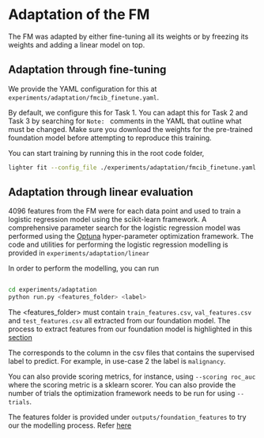 # Adaptation of the FM

The FM was adapted by either fine-tuning all its weights or by freezing its weights and adding a linear model on top. 

## Adaptation through fine-tuning

We provide the YAML configuration for this at `experiments/adaptation/fmcib_finetune.yaml`.

By default, we configure this for Task 1. You can adapt this for Task 2 and Task 3 by searching for `Note: ` comments in the YAML that outline what must be changed. Make sure you download the weights for the pre-trained foundation model before attempting to reproduce this training. 


You can start training by running this in the root code folder,
```bash
lighter fit --config_file ./experiments/adaptation/fmcib_finetune.yaml
```

## Adaptation through linear evaluation
4096 features from the FM were for each data point and used to train a logistic regression model using the scikit-learn framework. A comprehensive parameter search for the logistic regression model was performed using the [Optuna](https://optuna.org/) hyper-parameter optimization framework. The code and utilities for performing the logistic regression modelling is provided in `experiments/adaptation/linear`

In order to perform the modelling, you can run 
```bash

cd experiments/adaptation
python run.py <features_folder> <label>
```

The <features_folder> must contain `train_features.csv`, `val_features.csv` and `test_features.csv` all extracted from our foundation model. The process to extract features from our foundation model is highlighted in this [section](#running-predictions-and-extracting-features-from-our-models)

The <label> corresponds to the column in the csv files that contains the supervised label to predict. For example, in use-case 2 the label is `malignancy`. 

You can also provide scoring metrics, for instance,  using `--scoring roc_auc` where the scoring metric is a sklearn scorer. You can also provide the number of trials the optimization framework needs to be run for using `--trials`. 

The features folder is provided under `outputs/foundation_features` to try our the modelling process. Refer [here](#feature-extaction-pipeline)